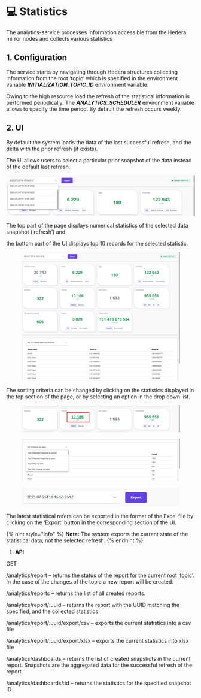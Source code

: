 # 💻 Statistics

The analytics-service processes information accessible from the Hedera mirror nodes and collects various statistics

## **1. Configuration**

The service starts by navigating through Hedera structures collecting information from the root ‘topic’ which is specified in the environment variable _**INITIALIZATION\_TOPIC\_ID**_ environment variable.

Owing to the high resource load the refresh of the statistical information is performed periodically. The _**ANALYTICS\_SCHEDULER**_ environment variable allows to specify the time period. By default the refresh occurs weekly.

## **2. UI**

By default the system loads the data of the last successful refresh, and the delta with the prior refresh (if exists).

The UI allows users to select a particular prior snapshot of the data instead of the default last refresh.

![image1.png](<../../../.gitbook/assets/0 (6).png>)

The top part of the page displays numerical statistics of the selected data snapshot (‘refresh’) and&#x20;

the bottom part of the UI displays top 10 records for the selected statistic.

<figure><img src="../../../.gitbook/assets/1 (8).png" alt=""><figcaption></figcaption></figure>

The sorting criteria can be changed by clicking on the statistics displayed in the top section of the page, or by selecting an option in the drop down list.

<figure><img src="../../../.gitbook/assets/2 (7) (1).png" alt=""><figcaption></figcaption></figure>

<figure><img src="../../../.gitbook/assets/3 (7).png" alt=""><figcaption></figcaption></figure>

<figure><img src="../../../.gitbook/assets/4 (6).png" alt=""><figcaption></figcaption></figure>

The latest statistical refers can be exported in the format of the Excel file by clicking on the ‘Export’ button in the corresponding section of the UI.

{% hint style="info" %}
**Note:** The system exports the current state of the statistical data, not the selected refresh.
{% endhint %}

1. **API**

GET

/analytics/report – returns the status of the report for the current root ‘topic’. In the case of the changes of the topic a new report will be created.

/analytics/reports – returns the list of all created reports.

/analytics/report/:uuid – returns the report with the UUID matching the specified, and the collected statistics

/analytics/report/:uuid/export/csv – exports the current statistics into a csv file

/analytics/report/:uuid/export/xlsx – exports the current statistics into xlsx file

/analytics/dashboards – returns the list of created snapshots in the current report. Snapshots are the aggregated data for the successful refresh of the report.

/analytics/dashboards/:id – returns the statistics for the specified snapshot ID.
